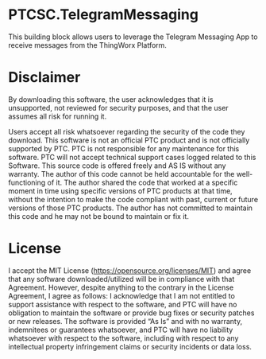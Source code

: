 # PTCSC.TelegramMessaging
This building block allows users to leverage the Telegram Messaging App to receive messages from the ThingWorx Platform.

# Disclaimer
By downloading this software, the user acknowledges that it is unsupported, not reviewed for security purposes, and that the user assumes all risk for running it.

Users accept all risk whatsoever regarding the security of the code they download.
This software is not an official PTC product and is not officially supported by PTC.
PTC is not responsible for any maintenance for this software.
PTC will not accept technical support cases logged related to this Software.
This source code is offered freely and AS IS without any warranty.
The author of this code cannot be held accountable for the well-functioning of it.
The author shared the code that worked at a specific moment in time using specific versions of PTC products at that time, without the intention to make the code compliant with past, current or future versions of those PTC products.
The author has not committed to maintain this code and he may not be bound to maintain or fix it.

# License
I accept the MIT License (https://opensource.org/licenses/MIT) and agree that any software downloaded/utilized will be in compliance with that Agreement. However, despite anything to the contrary in the License Agreement, I agree as follows:
I acknowledge that I am not entitled to support assistance with respect to the software, and PTC will have no obligation to maintain the software or provide bug fixes or security patches or new releases.
The software is provided “As Is” and with no warranty, indemnitees or guarantees whatsoever, and PTC will have no liability whatsoever with respect to the software, including with respect to any intellectual property infringement claims or security incidents or data loss.
